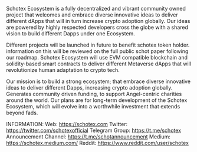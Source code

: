 Schotex Ecosystem is a fully decentralized and vibrant community owned project that welcomes and embrace diverse innovative ideas to deliver different dApps that will in turn increase crypto adoption globally. Our ideas are powered by highly respected developers cross the globe with a shared vision to build different Dapps under one Ecosystem.

Different projects will be launched in future to benefit schotex token holder. information on this will be reviewed on the full public schot paper following our roadmap.
Schotex Ecosystem will use EVM compatible blockchain and solidity-based smart contracts to deliver different Metaverse dApps that will revolutionize human adaptation to crypto tech.

Our mission is to build a strong ecosystem; that embrace diverse innovative ideas to deliver different Dapps, increasing crypto adoption globally. Generates community driven funding, to support Angel-centric charities around the world. 
Our plans are for long-term development of the Schotex Ecosystem, which will evolve into a worthwhile investment that extends beyond fads. 

INFORMATION: 
Web: https://schotex.com
Twitter: https://twitter.com/schotexofficial
Telegram Group: https://t.me/schotex
Announcement Channel: https://t.me/schotannouncement
Medium: https://schotex.medium.com/
Reddit: https://www.reddit.com/user/schotex

